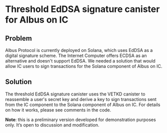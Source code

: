 # Threshold EdDSA signature canister for Albus on IC

## Problem

Albus Protocol is currently deployed on Solana, which uses EdDSA as a digital signature scheme. The Internet Computer offers ECDSA as an alternative and doesn't support EdDSA. We needed a solution that would allow IC users to sign transactions for the Solana component of Albus on IC.

## Solution

The threshold EdDSA signature canister uses the VETKD canister to reassemble a user's secret key and derive a key to sign transactions sent from the IC component to the Solana component of Albus on IC. For details on how it works, please see comments in the code.

**Note**: this is a preliminary version developed for demonstration purposes only. It’s open to discussion and modification.

